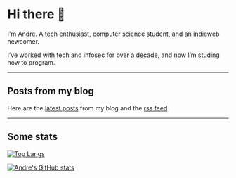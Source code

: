 # Hi there 👋

I'm Andre. A tech enthusiast, computer science student, and an indieweb newcomer.

I’ve worked with tech and infosec for over a decade, and now I’m studing how to program.

***

<!--
## Projects
-->

## Posts from my blog

Here are the [latest posts](https://afhub.dev/) from my blog and the [rss feed](https://afhub.dev/feed.xml/).

***

## Some stats

[![Top Langs](https://github-readme-stats.vercel.app/api/top-langs/?username=fox73987&langs_count=8&layout=compact)](https://github.com/anuraghazra/github-readme-stats)

[![Andre's GitHub stats](https://github-readme-stats.vercel.app/api?username=fox73987&custom_title=Andre's%20Github%20Stats&count_private=true&show_icons=true)](https://github.com/anuraghazra/github-readme-stats)